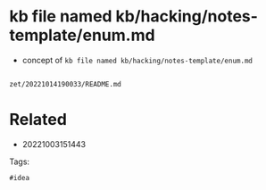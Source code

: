 # kb file named kb/hacking/notes-template/enum.md

- concept of `kb file named kb/hacking/notes-template/enum.md`

```
```

` zet/20221014190033/README.md `

# Related

- 20221003151443

Tags:

    #idea
